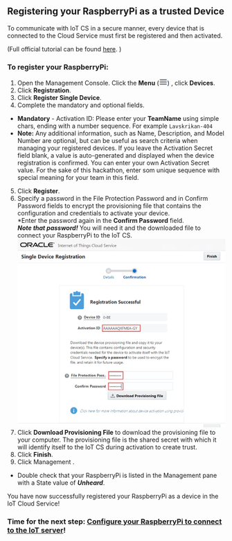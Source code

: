 ## Registering your RaspberryPi as a trusted Device ##

To communicate with IoT CS in a secure manner, every device that is connected to the Cloud Service must first be registered and then activated. 

(Full official tutorial can be found [here](https://docs.oracle.com/en/cloud/paas/iot-cloud/iotgs/registering-your-devices.html "Registering Your Devices"). )

### To register your RaspberryPi:

1. Open the Management Console. Click the **Menu** (![Menu](images/iot-menu-icon.png)) , click **Devices**.
2. Click **Registration**.
3. Click **Register Single Device**.
4. Complete the mandatory and optional fields.
  * **Mandatory** - Activation ID: Please enter your **TeamName** using simple chars, ending with a number sequence. For example `Lavskrikan-404`
  * **Note:** Any additional information, such as Name, Description, and Model Number are optional, but can be useful as search criteria when managing your registered devices. If you leave the Activation Secret field blank, a value is auto-generated and displayed when the device registration is confirmed. You can enter your own Activation Secret value. 
  For the sake of this hackathon, enter som unique sequence with special meaning for your team in this field.
5. Click **Register**.
6. Specify a password in the File Protection Password and in Confirm Password fields to encrypt the provisioning file that contains the configuration and credentials to activate your device.  
  *Enter the password again in the **Confirm Password** field.  
   **_Note that password!_** You will need it and the downloaded file to connect your RaspberryPi to the IoT CS.  
   ![Registration](images/registration_confirmation.png)
7. Click **Download Provisioning File** to download the provisioning file to your computer.
The provisioning file is the shared secret with which it will identify itself to the IoT CS during activation to create trust.
8. Click **Finish**.
9. Click Management .
  * Double check that your RaspberryPi is listed in the Management pane with a State value of **_Unheard_**.

You have now successfully registered your RaspberryPi as a device in the IoT Cloud Service!

### Time for the next step: [Configure your RaspberryPi to connect to the IoT server](configure.md)! ###
